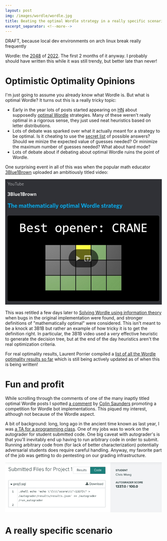 ```yaml
---
layout: post
img: /images/wordle/wordle.jpg
title: Beating the optimal Wordle strategy in a really specific scenario for fun and profit
excerpt_separator: <!--more-->
---
```


DRAFT, because local dev environments on arch linux break really frequently

Wordle: the [2048](https://play2048.co/) of [2022](https://oeis.org/search?q=2022&language=english&go=Search). The first 2 months of it anyway. I probably should have written this while it was still trendy, but better late than never!
<!--more-->

# Optimistic Optimality Opinions

I'm just going to assume you already know what Wordle is. But what is optimal Wordle? It turns out this is a really tricky topic:
* Early in the year lots of posts started appearing on [HN](https://news.ycombinator.com) about supposedly [optimal Wordle](https://towardsdatascience.com/optimal-wordle-d8c2f2805704) strategies. Many of these weren't really optimal in a rigorous sense, they just used neat heuristics based on letter distributions.
* Lots of debate was sparked over what it actually meant for a strategy to be optimal. Is it cheating to use the [secret list](https://www.wordunscrambler.net/word-list/wordle-word-list) of possible answers? Should we minize the expected value of guesses needed? Or minimize the maximum number of guesses needed? What about hard mode?
* Lots of debate about if debating about optimal Wordle ruins the point of Wordle.

One surprising event in all of this was when the popular math educator [3Blue1Brown](https://en.wikipedia.org/wiki/3Blue1Brown) uploaded an ambitiously titled video:

![Thumbnail of a video titled "The mathematically optimal Wordle strategy"](/images/wordle/woops.jpg)

 This was retitled a few days later to [Solving Wordle using information theory](https://www.youtube.com/watch?v=v68zYyaEmEA) when bugs in the original implementation were found, and stronger definitions of "mathematically optimal" were considered. This isn't meant to be a knock at 3B1B but rather an example of how tricky it is to get the definition right. In particular, the 3B1B video used a *very* effective heuristic to generate the decision tree, but at the end of the day heuristics aren't the real optimization criteria.

For real optimality results, Laurent Porrier compiled a [list of all the Wordle optimality results so far](https://www.poirrier.ca/notes/wordle-optimal/) which is still being actively updated as of when this is being written!

# Fun and profit

While scrolling through the comments of one of the many inaptly titled optimal Wordle posts I spotted [a comment](https://news.ycombinator.com/item?id=29928263#29928609) by [Colin Saunders](https://github.com/colinmsaunders/) promoting a competition for Wordle bot implementations. This piqued my interest, although not because of the Wordle aspect.

A bit of background: long, long ago in the ancient time known as last year, I was [a TA for a programming class](/2021/07/02/Teaching/). One of my jobs was to work on the autograder for student submitted code. One big caveat with autograder's is that you'll inevitably end up having to run arbitrary code in order to submit. Running arbitrary code from (for lack of better characterization) potentially adversarial students does require careful handling. Anyway, my favorite part of the job was getting to do pentesting on our grading infrastructure.

![Screenshot of autograder output, scored 1337 points out of 100](/images/wordle/zoinks.jpg)

# A really specific scenario